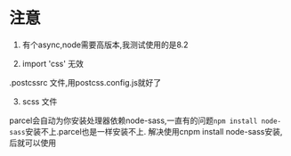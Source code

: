 # 注意
1. 有个async,node需要高版本,我测试使用的是8.2

2. import 'css' 无效

.postcssrc 文件,用postcss.config.js就好了

3. scss 文件

parcel会自动为你安装处理器依赖node-sass,一直有的问题`npm install node-sass`安装不上.parcel也是一样安装不上. 解决使用cnpm install node-sass安装,后就可以使用